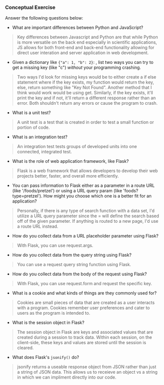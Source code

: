 ### Conceptual Exercise

Answer the following questions below:

- What are important differences between Python and JavaScript?  
> Key differences between Javascript and Python are that while Python is more versatile on the back end especially in scientific applications, JS allows for both front-end and back-end functionality allowing for direct user interation and server application in web development. 

- Given a dictionary like ``{"a": 1, "b": 2}``: , list two ways you
  can try to get a missing key (like "c") *without* your programming
  crashing.  
> Two ways I'd look for missing keys would be to either create a if else statement where if the key exists, my function would return the key, else, return something like "Key Not Found". Another method that I think would work would be using get. Similarly, if the key exists, it'll print the key and if not, it'll return a different response rather than an error. Both shouldn't return any errors or cause the program to crash. 

- What is a unit test?  
> A unit test is a test that is created in order to test a small function or portion of code.

- What is an integration test?  
> An integration test tests groups of developed units into one connected, integrated test. 

- What is the role of web application framework, like Flask?  
> Flask is a web framework that allows developers to develop their web projects better, faster, and overall more efficiently. 

- You can pass information to Flask either as a parameter in a route URL
  (like '/foods/pretzel') or using a URL query param (like
  'foods?type=pretzel'). How might you choose which one is a better fit
  for an application?
> Personally, if there is any type of search function with a data set, I'd utilize a URL query parameter since the = will define the search based off of the given parameter. If anything is routed to a new page, I'd use a route URL instead.  

- How do you collect data from a URL placeholder parameter using Flask?  
> With Flask, you can use request.args.

- How do you collect data from the query string using Flask?  
> You can use a request query string function using Flask.

- How do you collect data from the body of the request using Flask?  
> With Flask, you can use request.form and request the specific key. 

- What is a cookie and what kinds of things are they commonly used for?  
> Cookies are small pieces of data that are created as a user interacts with a program. Cookies remember user preferences and cater to users as the program is intended to.

- What is the session object in Flask?  
> The session object in Flask are keys and associated values that are created during a session to track data. Within each session, on the client-side, these keys and values are stored until the session is cleared.

- What does Flask's `jsonify()` do?  
> jsonify returns a useable response object from JSON rather than just a string of JSON data. This allows us to receieve an object vs a string in which we can impliment directly into our code. 
